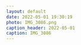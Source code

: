 ```yaml
---
layout: default
date: 2022-05-01 19:30:19
photo: IMG_3086.png
caption_header: 2022-05-01
caption: IMG_3086
---
```

